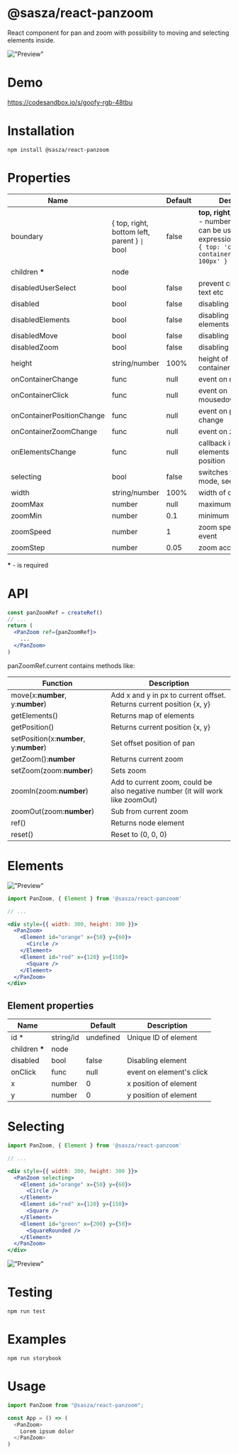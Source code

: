 # @sasza/react-panzoom
React component for pan and zoom with possibility to moving and selecting elements inside.

!["Preview"](docs/preview.gif "Example preview")

# Demo
https://codesandbox.io/s/goofy-rgb-48tbu

# Installation
```npm install @sasza/react-panzoom```

# Properties

| Name | | Default | Description |
| --- | --- | --- | --- |
| boundary | { top, right, bottom left, parent } `\|` bool | false | **top, right, bottom, left** - numbers in px.<br />can be used as expression like: <br />`{ top: 'childHeight - containerHeight - 100px' }`
| children __*__ | node  |||
| disabledUserSelect | bool | false | prevent css select as text etc |
| disabled | bool | false | disabling pan and zoom |
| disabledElements | bool | false | disabling moving elements |
| disabledMove | bool | false | disabling move |
| disabledZoom | bool | false | disabling zoom |
| height | string/number | 100% | height of child container |
| onContainerChange | func | null | event on move/zoom |
| onContainerClick | func | null | event on mousedown/touchdown |
| onContainerPositionChange | func | null | event on position change |
| onContainerZoomChange | func | null | event on zoom change |
| onElementsChange | func | null | callback invoked when elements change position |
| selecting | bool | false | switches to selecting mode, see `selecting` |
| width | string/number | 100% | width of child container |
| zoomMax | number | null | maximum zoom |
| zoomMin | number | 0.1 | minimum zoom |
| zoomSpeed | number | 1 | zoom speed on wheel event |
| zoomStep | number | 0.05 | zoom accuracy |

__*__ - is required

# API
```jsx
const panZoomRef = createRef()
// ...
return (
  <PanZoom ref={panZoomRef}>
    ...
  </PanZoom>
)
```

panZoomRef.current contains methods like:

| Function | Description |
| --- | --- |
| move(x:**number**, y:**number**) | Add x and y in px to current offset. Returns current position {x, y} |
| getElements() | Returns map of elements |
| getPosition() | Returns current position {x, y} |
| setPosition(x:**number**, y:**number**) | Set offset position of pan |
| getZoom():**number** | Returns current zoom |
| setZoom(zoom:**number**) | Sets zoom |
| zoomIn(zoom:**number**) | Add to current zoom, could be also negative number (it will work like zoomOut) |
| zoomOut(zoom:**number**) | Sub from current zoom |
| ref() | Returns node element |
| reset() | Reset to (0, 0, 0) |

# Elements

!["Preview"](docs/figures.gif "Figures")

```jsx
import PanZoom, { Element } from '@sasza/react-panzoom'

// ...

<div style={{ width: 300, height: 300 }}>
  <PanZoom>
    <Element id="orange" x={50} y={60}>
      <Circle />
    </Element>
    <Element id="red" x={120} y={150}>
      <Square />
    </Element>
  </PanZoom>
</div>
```

## Element properties

| Name | | Default | Description |
| --- | --- | --- | --- |
| id * | string/id | undefined | Unique ID of element |
| children __*__ | node  |||
| disabled | bool  | false | Disabling element |
| onClick | func | null | event on element's click |
| x | number  | 0 | x position of element |
| y | number  | 0 | y position of element |

# Selecting

```jsx
import PanZoom, { Element } from '@sasza/react-panzoom'

// ...

<div style={{ width: 300, height: 300 }}>
  <PanZoom selecting>
    <Element id="orange" x={50} y={60}>
      <Circle />
    </Element>
    <Element id="red" x={120} y={150}>
      <Square />
    </Element>
    <Element id="green" x={200} y={50}>
      <SquareRounded />
    </Element>
  </PanZoom>
</div>
```

!["Preview"](docs/selecting.gif "Selecting elements")

# Testing
```
npm run test
```

# Examples
```
npm run storybook
```

# Usage
```javascript
import PanZoom from "@sasza/react-panzoom";

const App = () => (
  <PanZoom>
    Lorem ipsum dolor
  </PanZoom>
)
```